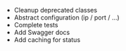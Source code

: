 * Cleanup deprecated classes
* Abstract configuration (ip / port / ...)
* Complete tests
* Add Swagger docs
* Add caching for status
